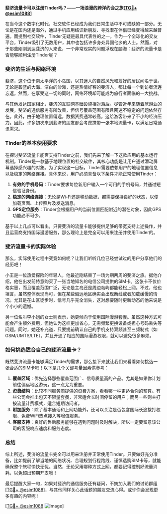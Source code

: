 **斐济流量卡可以注册Tinder吗？——一场浪漫的跨洋约会之旅[[TG💪+ @esim1088](https://t.me/s/esim1088)]**

在当今这个数字化时代，社交软件已经成为我们日常生活中不可或缺的一部分。无论是在国内还是海外，通过手机应用结识新朋友、寻找潜在伴侣已经变得越来越普遍。而提到社交软件，Tinder无疑是最具代表性的之一。作为一个全球化的交友平台，Tinder吸引了无数用户，其中也包括许多身处异国他乡的人士。然而，对于那些刚刚到达斐济的人来说，一个非常现实的问题浮现在脑海：斐济的流量卡是否能够顺利注册Tinder呢？

### 斐济的生活与网络环境

斐济，这个位于南太平洋的小岛国，以其迷人的自然风光和友好的居民闻名于世。无论是碧蓝的大海、洁白的沙滩，还是热情好客的斐济人，都让每一个到访者流连忘返。然而，在享受这一切的同时，网络环境却可能成为旅行者面临的一大挑战。

与其他发达国家相比，斐济的互联网基础设施相对落后。尽管近年来随着旅游业的发展，斐济的通信服务有所改善，但信号覆盖范围有限且网速不稳定的问题依然存在。此外，由于地理位置偏远，数据资费通常较高，这给游客带来了不小的经济压力。因此，许多初次来到斐济的朋友都会考虑携带一张本地流量卡，以满足日常通讯需求。

### Tinder的基本使用要求

在探讨斐济流量卡能否支持Tinder之前，我们先来了解一下这款应用的基本运行机制。Tinder是一款基于地理位置的社交软件，其核心功能是让用户通过滑动屏幕选择感兴趣的对象。为了实现这一目标，Tinder需要依赖用户的地理位置信息以及稳定的网络连接。具体来说，用户必须具备以下条件才能正常使用Tinder：

1. **有效的手机号码**：Tinder要求每位新用户输入一个可用的手机号码，并通过短信验证身份。
2. **稳定的网络连接**：无论是Wi-Fi还是移动数据，都需要保持良好的状态，以便加载页面、上传照片及发送消息。
3. **GPS定位服务**：Tinder会根据用户的当前位置匹配附近的潜在对象，因此GPS功能必不可少。

基于以上几点可以看出，只要斐济的流量卡能够提供足够的带宽支持上述操作，并且运营商支持国际漫游服务，那么理论上是完全可以用来注册并使用Tinder的。

### 斐济流量卡的实际体验

那么，实际使用过程中究竟如何呢？让我们听听几位已经尝试过的用户分享他们的经历吧！

小王是一位热爱探险的年轻人，他最近刚结束了一场为期两周的斐济之旅。据他介绍，他在出发前特意购买了一张当地知名的电信公司提供的SIM卡。这张卡不仅价格实惠，而且覆盖范围广泛，无论是主岛还是周边岛屿都能轻松上网。不过，他也坦言，虽然整体表现尚可，但在某些偏远地区确实会出现断线或者加载缓慢的情况。尤其是在山区徒步时，信号几乎完全消失，这对想要随时更新动态的他来说是个小小的遗憾。

另一位名叫李小姐的女士则表示，她更倾向于使用国际漫游套餐。虽然这种方式可能会产生额外费用，但她认为这样更加省心，无需频繁更换设备或担心号码丢失等问题。同时，她还补充道，只要提前确认自己的手机支持双频甚至三频制式（如GSM/UMTS/LTE），并且开通了相应的国际漫游权限，就可以避免很多麻烦。

### 如何挑选适合自己的斐济流量卡？

既然斐济流量卡能够满足Tinder的需求，那么接下来就让我们来看看如何挑选一张合适的SIM卡吧！以下是几个关键考量因素供参考：

1. **覆盖区域**：优先选择那些覆盖范围广、信号质量高的产品。尤其是如果你计划前往偏远地区游玩，这一点尤为重要。
2. **资费结构**：比较不同服务商提供的资费方案，看看哪一种更适合你的预算。有些公司会推出包天不限量套餐，非常适合长时间停留的用户；而另一些则主打按流量计费模式，适合短期访问者。
3. **附加服务**：除了基本通话和上网功能外，还可以关注是否包含国际长途拨打权限、免费WiFi热点接入等增值服务。
4. **客服支持**：良好的售后服务能够在遇到问题时及时解决，所以一定要留意该公司的客服响应速度和服务态度。

### 总结

综上所述，斐济的流量卡完全可以用来注册并正常使用Tinder。只要做好充分准备，比如提前了解当地的网络状况、合理规划行程路线、谨慎选购SIM卡等，就能确保整个旅程愉快无忧。当然，无论采用哪种方式上网，都要记得控制好流量消耗，以免超出预期开支哦！

最后提醒大家一句，如果对斐济的通信服务还有疑问，不妨加入我们的讨论群组[[TG💪+ @esim1088](https://t.me/s/esim1088)]，与其他同样关心此话题的朋友交流心得。或许你会发现更多有趣的内容呢！

[[TG💪+ @esim1088](https://t.me/s/esim1088) ![Image](https://i.postimg.cc/4NQfJmqS/Snipaste-2025-05-13-00-14-12.png)]